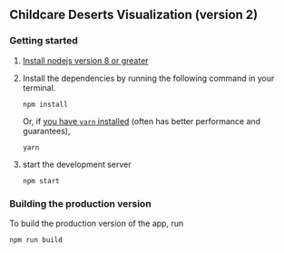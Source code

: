 ## Childcare Deserts Visualization (version 2)

### Getting started

1) [Install nodejs version 8 or greater](https://nodejs.org/en/)
2) Install the dependencies by running the following command in your terminal.

    ```shell
    npm install
    ```

    Or, if [you have `yarn` installed](https://yarnpkg.com/en/) (often has better performance and guarantees),

    ```shell
    yarn
    ```



3) start the development server

    ```shell
    npm start
    ```

### Building the production version

To build the production version of the app, run

```shell
npm run build
```